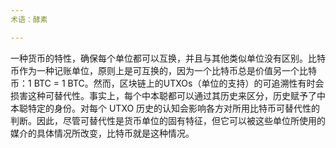 ```yaml
---
术语：酵素

---
```

一种货币的特性，确保每个单位都可以互换，并且与其他类似单位没有区别。比特币作为一种记账单位，原则上是可互换的，因为一个比特币总是价值另一个比特币：1 BTC = 1 BTC。然而，区块链上的UTXOs（单位的支持）的可追溯性有时会损害这种可替代性。事实上，每个中本聪都可以通过其历史来区分，历史赋予了中本聪特定的身份。对每个 UTXO 历史的认知会影响各方对所用比特币可替代性的判断。因此，尽管可替代性是货币单位的固有特征，但它可以被这些单位所使用的媒介的具体情况所改变，比特币就是这种情况。